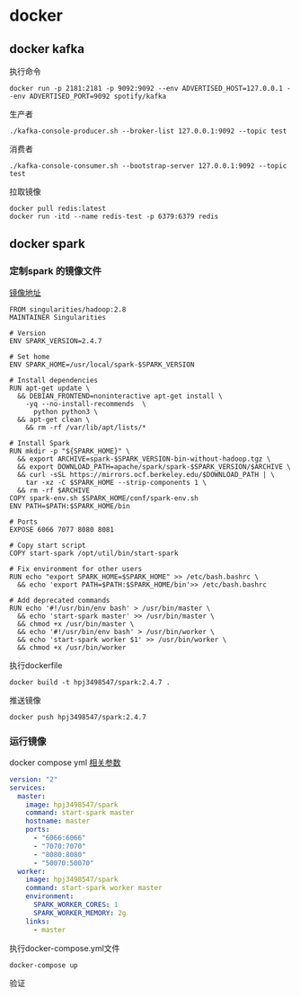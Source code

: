 # docker

## docker kafka

执行命令

```shell
docker run -p 2181:2181 -p 9092:9092 --env ADVERTISED_HOST=127.0.0.1 --env ADVERTISED_PORT=9092 spotify/kafka
```

生产者

```shell
./kafka-console-producer.sh --broker-list 127.0.0.1:9092 --topic test
```

消费者

```shell
./kafka-console-consumer.sh --bootstrap-server 127.0.0.1:9092 --topic test
```

拉取镜像

```shell
docker pull redis:latest
docker run -itd --name redis-test -p 6379:6379 redis
```

## docker spark

### 定制spark 的镜像文件

[镜像地址](https://mirrors.ocf.berkeley.edu/apache/spark/spark-2.4.7/)

```shell
FROM singularities/hadoop:2.8
MAINTAINER Singularities

# Version
ENV SPARK_VERSION=2.4.7

# Set home
ENV SPARK_HOME=/usr/local/spark-$SPARK_VERSION

# Install dependencies
RUN apt-get update \
  && DEBIAN_FRONTEND=noninteractive apt-get install \
    -yq --no-install-recommends  \
      python python3 \
  && apt-get clean \
	&& rm -rf /var/lib/apt/lists/*

# Install Spark
RUN mkdir -p "${SPARK_HOME}" \
  && export ARCHIVE=spark-$SPARK_VERSION-bin-without-hadoop.tgz \
  && export DOWNLOAD_PATH=apache/spark/spark-$SPARK_VERSION/$ARCHIVE \
  && curl -sSL https://mirrors.ocf.berkeley.edu/$DOWNLOAD_PATH | \
    tar -xz -C $SPARK_HOME --strip-components 1 \
  && rm -rf $ARCHIVE
COPY spark-env.sh $SPARK_HOME/conf/spark-env.sh
ENV PATH=$PATH:$SPARK_HOME/bin

# Ports
EXPOSE 6066 7077 8080 8081

# Copy start script
COPY start-spark /opt/util/bin/start-spark

# Fix environment for other users
RUN echo "export SPARK_HOME=$SPARK_HOME" >> /etc/bash.bashrc \
  && echo 'export PATH=$PATH:$SPARK_HOME/bin'>> /etc/bash.bashrc
  
# Add deprecated commands
RUN echo '#!/usr/bin/env bash' > /usr/bin/master \
  && echo 'start-spark master' >> /usr/bin/master \
  && chmod +x /usr/bin/master \
  && echo '#!/usr/bin/env bash' > /usr/bin/worker \
  && echo 'start-spark worker $1' >> /usr/bin/worker \
  && chmod +x /usr/bin/worker
```

执行dockerfile

```shell
docker build -t hpj3498547/spark:2.4.7 .
```

推送镜像

```shell
docker push hpj3498547/spark:2.4.7
```



### 运行镜像

docker compose yml [相关参数](https://www.cnblogs.com/ray-mmss/p/10868754.html)

```yaml
version: "2"
services:
  master:
    image: hpj3498547/spark
    command: start-spark master
    hostname: master
    ports:
      - "6066:6066"
      - "7070:7070"
      - "8080:8080"
      - "50070:50070"
  worker:
    image: hpj3498547/spark
    command: start-spark worker master
    environment:
      SPARK_WORKER_CORES: 1
      SPARK_WORKER_MEMORY: 2g
    links:
      - master
```

执行docker-compose.yml文件

```shell
docker-compose up
```

验证

